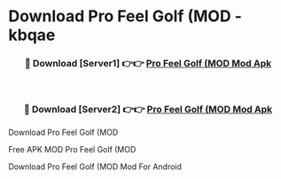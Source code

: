 # Download Pro Feel Golf (MOD - kbqae



<div align="center">
<h3>🔴 Download [Server1] 👉👉 <a href="https://momento.my/?title=Pro_Feel_Golf_(MOD">Pro Feel Golf (MOD Mod Apk</a></h3><br>

<h3>🔴 Download [Server2] 👉👉 <a href="https://momento.my/?title=Pro_Feel_Golf_(MOD">Pro Feel Golf (MOD Mod Apk</a></h3>
</div>



Download Pro Feel Golf (MOD 

Free APK MOD Pro Feel Golf (MOD 

Download Pro Feel Golf (MOD Mod For Android

